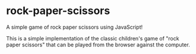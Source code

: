 # rock-paper-scissors
A simple game of rock paper scissors using JavaScript!

This is a simple implementation of the classic children's game of "rock paper scissors" that can be played from the browser against the computer.